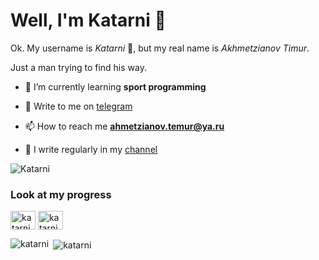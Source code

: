 # Well, I'm Katarni 🦄
Ok. My username is $Katarni$ :star_struck:, but my real name is $Akhmetzianov$ $Timur$.

Just a man trying to find his way.

- 🌱 I’m currently learning **sport programming**

- 📨 Write to me on [telegram](t.me/Katarni)

- 📫 How to reach me **ahmetzianov.temur@ya.ru**

- 📝 I write regularly in my [channel](https://t.me/+q0oHX43KUvk2NTUy)

<p><img align="center" src="https://github-readme-streak-stats.herokuapp.com/?user=Katarni&" alt="Katarni" /></p>

<h3 align="left">Look at my progress</h3>
<p align="left">
<a href="https://codeforces.com/profile/katarni" target="blank"><img align="center" src="https://raw.githubusercontent.com/rahuldkjain/github-profile-readme-generator/master/src/images/icons/Social/codeforces.svg" alt="katarni" height="30" width="40" /></a>
<a href="https://www.leetcode.com/katarni" target="blank"><img align="center" src="https://raw.githubusercontent.com/rahuldkjain/github-profile-readme-generator/master/src/images/icons/Social/leet-code.svg" alt="katarni" height="30" width="40" /></a>
</p>

<p><img align="left" src="https://github-readme-stats.vercel.app/api/top-langs?username=katarni&show_icons=true&locale=en&layout=compact" alt="katarni" /></p>

<p>&nbsp;<img align="center" src="https://github-readme-stats.vercel.app/api?username=katarni&show_icons=true&locale=en" alt="katarni" /></p>

